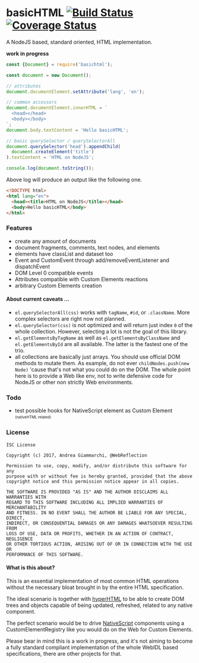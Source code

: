 # basicHTML [![Build Status](https://travis-ci.org/WebReflection/basicHTML.svg?branch=master)](https://travis-ci.org/WebReflection/basicHTML) [![Coverage Status](https://coveralls.io/repos/github/WebReflection/basicHTML/badge.svg?branch=master)](https://coveralls.io/github/WebReflection/basicHTML?branch=master)

A NodeJS based, standard oriented, HTML implementation.

**work in progress**

```js
const {Document} = require('basichtml');

const document = new Document();

// attributes
document.documentElement.setAttribute('lang', 'en');

// common accessors
document.documentElement.innerHTML = `
  <head></head>
  <body></body>
`;
document.body.textContent = 'Hello basicHTML';

// basic querySelector / querySelectorAll
document.querySelector('head').appendChild(
  document.createElement('title')
).textContent = 'HTML on NodeJS';

console.log(document.toString());
```

Above log will produce an output like the following one.
```html
<!DOCTYPE html>
<html lang="en">
  <head><title>HTML on NodeJS</title></head>
  <body>Hello basicHTML</body>
</html>
```

### Features

  * create any amount of documents
  * document fragments, comments, text nodes, and elements
  * elements have classList and dataset too
  * Event and CustomEvent through add/removeEventListener and dispatchEvent
  * DOM Level 0 compatible events
  * Attributes compatible with Custom Elements reactions
  * arbitrary Custom Elements creation


#### About current caveats ...

  * `el.querySelectorAll(css)` works with `tagName`, `#id`, or `.className`. More complex selectors are right now not planned.
  * `el.querySelector(css)` is not optimized and will return just index `0` of the whole collection. However, selecting a lot is not the goal of this library.
  * `el.getElementsByTagName` as well as `el.getElementsByClassName` and `el.getElementsById` are all available. The latter is the fastest one of the trio.
  * all collections are basically just arrays. You should use official DOM methods to mutate them. As example, do not ever `childNodes.push(new Node)` 'cause that's not what you could do on the DOM. The whole point here is to provide a Web like env, not to write defensive code for NodeJS or other non strictly Web environments.


### Todo

  * test possible hooks for NativeScript element as Custom Element <sub><sup>(nativeHTML related)</sup></sub>


### License
```
ISC License

Copyright (c) 2017, Andrea Giammarchi, @WebReflection

Permission to use, copy, modify, and/or distribute this software for any
purpose with or without fee is hereby granted, provided that the above
copyright notice and this permission notice appear in all copies.

THE SOFTWARE IS PROVIDED "AS IS" AND THE AUTHOR DISCLAIMS ALL WARRANTIES WITH
REGARD TO THIS SOFTWARE INCLUDING ALL IMPLIED WARRANTIES OF MERCHANTABILITY
AND FITNESS. IN NO EVENT SHALL THE AUTHOR BE LIABLE FOR ANY SPECIAL, DIRECT,
INDIRECT, OR CONSEQUENTIAL DAMAGES OR ANY DAMAGES WHATSOEVER RESULTING FROM
LOSS OF USE, DATA OR PROFITS, WHETHER IN AN ACTION OF CONTRACT, NEGLIGENCE
OR OTHER TORTIOUS ACTION, ARISING OUT OF OR IN CONNECTION WITH THE USE OR
PERFORMANCE OF THIS SOFTWARE.
```


#### What is this about?

This is an essential implementation of most common HTML operations without the necessary bloat brought in by the entire HTML specification.

The ideal scenario is together with [hyperHTML](https://github.com/WebReflection/hyperHTML) to be able to create DOM trees and objects capable of being updated, refreshed, related to any native component.

The perfect scenario would be to drive [NativeScript](https://www.nativescript.org/) components using a CustomElementRegistry like you would do on the Web for Custom Elements.

Please bear in mind this is a work in progress, and it's not aiming to become a fully standard compliant implementation of the whole WebIDL based specifications, there are other projects for that.


